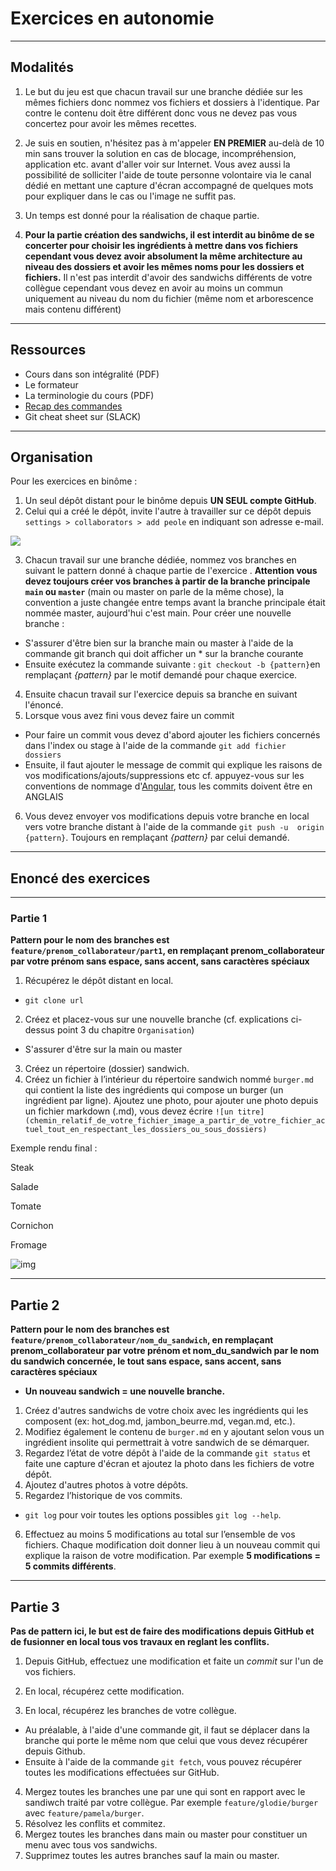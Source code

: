 # Exercices en autonomie

---

## Modalités

1. Le but du jeu est que chacun travail sur une branche dédiée sur les mêmes fichiers donc nommez vos fichiers et dossiers à l'identique. Par contre le contenu doit être différent donc vous ne devez pas vous concertez pour avoir les mêmes recettes.

2. Je suis en soutien, n'hésitez pas à m'appeler **EN PREMIER** au-delà de 10 min sans trouver la solution en cas de blocage, incompréhension, application etc. avant d'aller voir sur Internet.
Vous avez aussi la possibilité de solliciter l'aide de toute personne volontaire via le canal dédié en mettant une capture d'écran accompagné de quelques mots pour expliquer dans le cas ou l'image ne suffit pas.

3. Un temps est donné pour la réalisation de chaque partie.

4. **Pour la partie création des sandwichs, il est interdit au binôme de se concerter pour choisir les ingrédients à mettre dans vos fichiers cependant vous devez avoir absolument la même architecture au niveau des dossiers et avoir les mêmes noms pour les dossiers et fichiers.** Il n'est pas interdit d'avoir des sandwichs différents de votre collègue cependant vous devez en avoir au moins un commun uniquement au niveau du nom du fichier (même nom et arborescence mais contenu différent)

---

## Ressources

- Cours dans son intégralité (PDF)
- Le formateur
- La terminologie du cours (PDF)
- [Recap des commandes](../README.md)
- Git cheat sheet sur (SLACK)

---

## Organisation

Pour les exercices en binôme :

1. Un seul dépôt distant pour le binôme depuis **UN SEUL compte GitHub**.
2. Celui qui a créé le dépôt, invite l'autre à travailler sur ce dépôt depuis `settings > collaborators > add peole` en indiquant son adresse e-mail.

![](../3-tp/img/jpg/access.jpg)

3. Chacun travail sur une branche dédiée, nommez vos branches en suivant le pattern donné à chaque partie de l'exercice .
**Attention vous devez toujours créer vos branches à partir de la branche principale `main` ou `master`** (main ou master on parle de la même chose), la convention a juste changée entre temps avant la branche principale était nommée master, aujourd'hui c'est main.
Pour créer une nouvelle branche :
- S'assurer d'être bien sur la branche main ou master à l'aide de la commande git branch qui doit afficher un * sur la branche courante
- Ensuite exécutez la commande suivante : `git checkout -b {pattern}`en remplaçant *{pattern}* par le motif demandé pour chaque exercice.
4. Ensuite chacun travail sur l'exercice depuis sa branche en suivant l'énoncé.
5. Lorsque vous avez fini vous devez faire un commit
- Pour faire un commit vous devez d'abord ajouter les fichiers concernés dans l'index ou stage à l'aide de la commande `git add fichier dossiers`
- Ensuite, il faut ajouter le message de commit qui explique les raisons de vos modifications/ajouts/suppressions etc cf. appuyez-vous sur les conventions de nommage d'[Angular](https://github.com/angular/angular/blob/22b96b9/CONTRIBUTING.md#-commit-message-guidelines), tous les commits doivent être en ANGLAIS
6. Vous devez envoyer vos modifications depuis votre branche en local vers votre branche distant à l'aide de la commande `git push -u  origin {pattern}`. Toujours en remplaçant *{pattern}* par celui demandé.

---

## Enoncé des exercices

---

### Partie 1

**Pattern pour le nom des branches est `feature/prenom_collaborateur/part1`, en remplaçant prenom_collaborateur par votre prénom sans espace, sans accent, sans caractères spéciaux**

1. Récupérez le dépôt distant en local.
- `git clone url`
2. Créez et placez-vous sur une nouvelle branche (cf. explications ci-dessus point 3 du chapitre `Organisation`)
- S'assurer d'être sur la main ou master 
3. Créez un répertoire (dossier) sandwich. 
4. Créez un fichier à l’intérieur du répertoire sandwich nommé `burger.md` qui contient la liste des ingrédients qui compose un burger (un ingrédient par ligne).
Ajoutez une photo, pour ajouter une photo depuis un fichier markdown (.md), vous devez écrire `![un titre](chemin_relatif_de_votre_fichier_image_a_partir_de_votre_fichier_actuel_tout_en_respectant_les_dossiers_ou_sous_dossiers)`

Exemple rendu final : 

Steak

Salade

Tomate

Cornichon

Fromage

![img](https://www.vegetalsquare.fr/1017-large_default/fish-filets-26kg-moving-mountains.jpg)

---

## Partie 2

**Pattern pour le nom des branches est `feature/prenom_collaborateur/nom_du_sandwich`, en remplaçant prenom_collaborateur par votre prénom et nom_du_sandwich par le nom du sandwich concernée, le tout sans espace, sans accent, sans caractères spéciaux**

- **Un nouveau sandwich = une nouvelle branche.**
1. Créez d'autres sandwichs de votre choix avec les ingrédients qui les composent (ex: hot_dog.md, jambon_beurre.md, vegan.md, etc.).
2. Modifiez également le contenu de `burger.md` en y ajoutant selon vous un ingrédient insolite qui permettrait à votre sandwich de se démarquer.
3. Regardez l’état de votre dépôt à l'aide de la commande `git status` et faite une capture d'écran et ajoutez la photo dans les fichiers de votre dépôt.
4. Ajoutez d'autres photos à votre dépôts.
5. Regardez l’historique de vos commits.
- `git log` pour voir toutes les options possibles `git log --help`.
6. Effectuez au moins 5 modifications au total sur l’ensemble de vos fichiers.
Chaque modification doit donner lieu à un nouveau commit qui explique la raison de votre modification. Par exemple **5 modifications = 5 commits différents**.

---

## Partie 3

**Pas de pattern ici, le but est de faire des modifications depuis GitHub et de fusionner en local tous vos travaux en reglant les conflits.**
1. Depuis GitHub, effectuez une modification et faite un *commit* sur l'un de vos fichiers.

2. En local, récupérez cette modification.

3. En local, récupérez les branches de votre collègue.
- Au préalable, à l'aide d'une commande git, il faut se déplacer dans la branche qui porte le même nom que celui que vous devez récupérer depuis Github.
- Ensuite à l'aide de la commande `git fetch`, vous pouvez récupérer toutes les modifications effectuées sur GitHub.

4. Mergez toutes les branches une par une qui sont en rapport avec le sandiwch traité par votre collègue. Par exemple `feature/glodie/burger` avec `feature/pamela/burger`. 
5. Résolvez les conflits et commitez.
5. Mergez toutes les branches dans main ou master pour constituer un menu avec tous vos sandwichs.
6. Supprimez toutes les autres branches sauf la main ou master.
